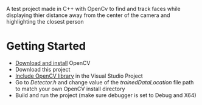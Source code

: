 A test project made in C++ with OpenCv to find and track faces while displaying thier distance away from the center of the camera and highlighting the closest person

# Getting Started

- [Download and install](https://docs.opencv.org/master/d3/d52/tutorial_windows_install.html) OpenCV
- Download this project
- [Include OpenCV library](https://docs.opencv.org/master/dd/d6e/tutorial_windows_visual_studio_opencv.html) in the Visual Studio Project 
- Go to *Detector.h* and change value of the *trainedDataLocation* file path to match your own OpenCV install directory
- Build and run the project (make sure debugger is set to Debug and X64)